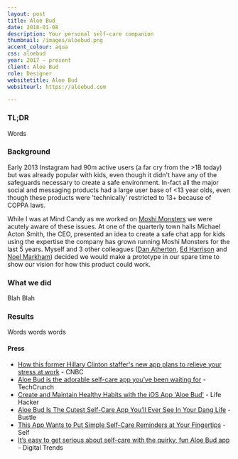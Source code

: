 ```yaml
---
layout: post
title: Aloe Bud
date: 2018-01-08
description: Your personal self-care companion
thumbnail: /images/aloebud.png
accent_colour: aqua
css: aloebud
year: 2017 – present
client: Aloe Bud
role: Designer
websitetitle: Aloe Bud
websiteurl: https://aloebud.com

---
```


<div class="text_container" markdown="1">

### TL;DR
Words

### Background
Early 2013 Instagram had 90m active users (a far cry from the >1B today) but was already popular with kids, even though it didn't have any of the safeguards necessary to create a safe environment. In-fact all the major social and messaging products had a large user base of <13 year olds, even though these products were 'technically' restricted to 13+ because of COPPA laws.

While I was at Mind Candy as we worked on [Moshi Monsters](/work/moshi-monsters) we were acutely aware of these issues. At one of the quarterly town halls Michael Acton Smith, the CEO, presented an idea to create a safe chat app for kids using the expertise the company has grown running Moshi Monsters for the last 5 years. Myself and 3 other colleagues ([Dan Atherton](https://twitter.com/RabidBadger80), [Ed Harrison](http://whatwhat.co.uk/ed/) and [Noel Markham](https://twitter.com/noelmarkham)) decided we would make a prototype in our spare time to show our vision for how this product could work.


### What we did
Blah Blah


### Results
Words words words

#### Press
- [How this former Hillary Clinton staffer's new app plans to relieve your stress at work](https://www.cnbc.com/2018/04/20/former-hillary-clinton-staffers-new-app-helps-relieve-stress-at-work.html) - CNBC
- [Aloe Bud is the adorable self-care app you’ve been waiting for](https://techcrunch.com/2018/04/27/aloe-bud-is-the-adorable-self-care-app-youve-been-waiting-for/) - TechCrunch
- [Create and Maintain Healthy Habits with the iOS App 'Aloe Bud'](https://lifehacker.com/create-and-maintain-healthy-habits-with-the-ios-app-alo-1827168141) - Life Hacker
- [Aloe Bud Is The Cutest Self-Care App You’ll Ever See In Your Dang Life](https://www.bustle.com/p/aloe-bud-is-the-cutest-self-care-app-youll-ever-see-in-your-dang-life-8909615) - Bustle
- [This App Wants to Put Simple Self-Care Reminders at Your Fingertips](https://www.self.com/story/amber-discko-self-care-aloe) - Self
- [It’s easy to get serious about self-care with the quirky, fun Aloe Bud app](https://www.digitaltrends.com/mobile/app-attack-aloe-bud/) - Digital Trends

</div>
